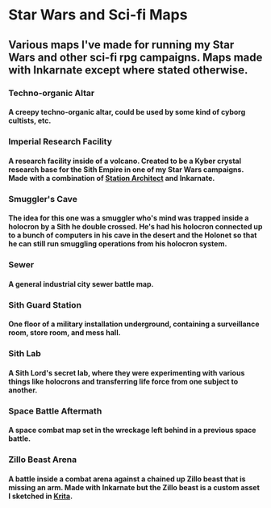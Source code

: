 # Star Wars and Sci-fi Maps
## Various maps I've made for running my Star Wars and other sci-fi rpg campaigns. Maps made with Inkarnate except where stated otherwise.

### Techno-organic Altar
#### A creepy techno-organic altar, could be used by some kind of cyborg cultists, etc.

### Imperial Research Facility
#### A research facility inside of a volcano. Created to be a Kyber crystal research base for the Sith Empire in one of my Star Wars campaigns. Made with a combination of [Station Architect](https://store.steampowered.com/app/617360/Station_Architect/) and Inkarnate.

### Smuggler's Cave
#### The idea for this one was a smuggler who's mind was trapped inside a holocron by a Sith he double crossed. He's had his holocron connected up to a bunch of computers in his cave in the desert and the Holonet so that he can still run smuggling operations from his holocron system.

### Sewer
#### A general industrial city sewer battle map.

### Sith Guard Station
#### One floor of a military installation underground, containing a surveillance room, store room, and mess hall.

### Sith Lab
#### A Sith Lord's secret lab, where they were experimenting with various things like holocrons and transferring life force from one subject to another.

### Space Battle Aftermath
#### A space combat map set in the wreckage left behind in a previous space battle.

### Zillo Beast Arena
#### A battle inside a combat arena against a chained up Zillo beast that is missing an arm. Made with Inkarnate but the Zillo beast is a custom asset I sketched in [Krita](https://krita.org/en/).
